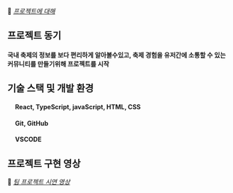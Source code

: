📃 <I>[프로젝트에 대해](https://github.com/jaehyeon502/festivalProject_back)</I>

## 프로젝트 동기
#### 국내 축제의 정보를 보다 편리하게 알아볼수있고, 축제 경험을 유저간에 소통할 수 있는 커뮤니티를 만들기위해 프로젝트를 시작

## 기술 스택 및 개발 환경
#### &emsp; React, TypeScript, javaScript, HTML, CSS
#### &emsp; Git, GitHub
#### &emsp; VSCODE

## 프로젝트 구현 영상
🎥 <I>[팀 프로젝트 시연 영상](https://nemnem-lifestory.tistory.com/entry/%EC%B6%95%EC%A0%9C-%ED%94%84%EB%A1%9C%EC%A0%9D%ED%8A%B8-%EC%8B%9C%EC%97%B0-%EC%98%81%EC%83%81)</I>
